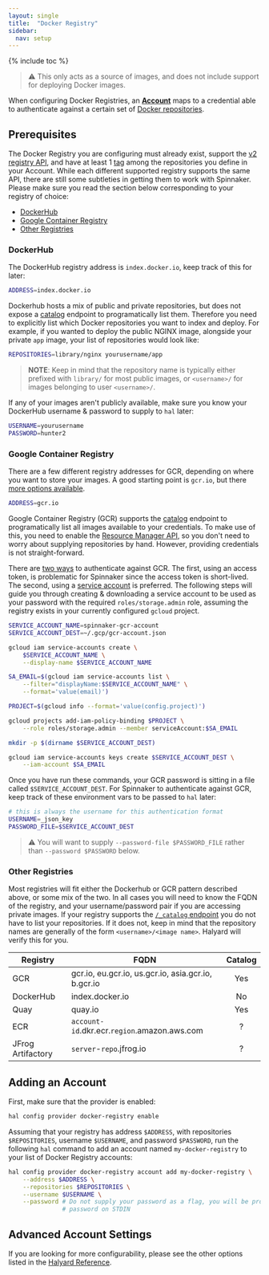 ```yaml
---
layout: single
title:  "Docker Registry"
sidebar:
  nav: setup
---
```


{% include toc %}

> :warning: This only acts as a source of images, and does not include support
> for deploying Docker images.

When configuring Docker Registries, an
[__Account__](/setup/providers/#accounts) maps to a credential able to
authenticate against a certain set of [Docker
repositories](https://docs.docker.com/glossary/?term=repository).

## Prerequisites

The Docker Registry you are configuring must already exist, support the [v2
registry API](https://docs.docker.com/registry/spec/api/), and have at least 1
[tag](https://docs.docker.com/glossary/?term=tag) among the repositories you
define in your Account. While each different supported registry supports the
same API, there are still some subtleties in getting them to work with
Spinnaker. Please make sure you read the section below corresponding to your
registry of choice:

* [DockerHub](#dockerhub)
* [Google Container Registry](#google-container-registry)
* [Other Registries](#other-registries)

### DockerHub

The DockerHub registry address is `index.docker.io`, keep track of this for
later:

```bash
ADDRESS=index.docker.io
```

Dockerhub hosts a mix of public and private repositories, but does not expose a
[catalog](https://docs.docker.com/registry/spec/api/#listing-repositories)
endpoint to programatically list them. Therefore you need to explicitly list
which Docker repositories you want to index and deploy. For example, if you
wanted to deploy the public NGINX image, alongside your private `app` image,
your list of repositories would look like:

```bash
REPOSITORIES=library/nginx yourusername/app
```

> __NOTE__: Keep in mind that the repository name is typically either prefixed
> with `library/` for most public images, or `<username>/` for images belonging
> to user `<username>/`.

If any of your images aren't publicly available, make sure you know your
DockerHub username & password to supply to `hal` later:

```bash
USERNAME=yourusername
PASSWORD=hunter2
```

### Google Container Registry

There are a few different registry addresses for GCR, depending on where you
want to store your images. A good starting point is `gcr.io`, but there [more
options
available](https://cloud.google.com/container-registry/docs/pushing#pushing_to_the_registry).

```bash
ADDRESS=gcr.io
```

Google Container Registry (GCR) supports the
[catalog](https://docs.docker.com/registry/spec/api/#listing-repositories)
endpoint to programatically list all images available to your credentials. 
To make use of this, you need to enable the [Resource Manager 
API](https://console.developers.google.com/apis/api/cloudresourcemanager.googleapis.com/overview), 
so you don't need to worry about supplying repositories by hand. However, providing
credentials is not straight-forward.

There are [two
ways](https://cloud.google.com/container-registry/docs/advanced-authentication)
to authenticate against GCR. The first, using an access token, is problematic
for Spinnaker since the access token is short-lived. The second, using a
[service
account](https://cloud.google.com/compute/docs/access/service-accounts) is
preferred. The following steps will guide you through creating & downloading a
service account to be used as your password with the required
`roles/storage.admin` role, assuming the registry exists in your currently
configured `gcloud` project.

```bash
SERVICE_ACCOUNT_NAME=spinnaker-gcr-account
SERVICE_ACCOUNT_DEST=~/.gcp/gcr-account.json

gcloud iam service-accounts create \
    $SERVICE_ACCOUNT_NAME \
    --display-name $SERVICE_ACCOUNT_NAME

SA_EMAIL=$(gcloud iam service-accounts list \
    --filter="displayName:$SERVICE_ACCOUNT_NAME" \
    --format='value(email)')

PROJECT=$(gcloud info --format='value(config.project)')

gcloud projects add-iam-policy-binding $PROJECT \
    --role roles/storage.admin --member serviceAccount:$SA_EMAIL

mkdir -p $(dirname $SERVICE_ACCOUNT_DEST)

gcloud iam service-accounts keys create $SERVICE_ACCOUNT_DEST \
    --iam-account $SA_EMAIL
```

Once you have run these commands, your GCR password is sitting in a file
called `$SERVICE_ACCOUNT_DEST`. For Spinnaker to authenticate against GCR, keep
track of these environment vars to be passed to `hal` later:

```bash
# this is always the username for this authentication format
USERNAME=_json_key
PASSWORD_FILE=$SERVICE_ACCOUNT_DEST
```

> :warning: You will want to supply `--password-file $PASSWORD_FILE` rather than
> `--password $PASSWORD` below.

### Other Registries

Most registries will fit either the Dockerhub or GCR pattern described above,
or some mix of the two. In all cases you will need to know the FQDN of the
registry, and your username/password pair if you are accessing private images.
If your registry supports the [`/_catalog`
endpoint](https://docs.docker.com/registry/spec/api/#listing-repositories) you
do not have to list your repositories. If it does not, keep in mind that the
repository names are generally of the form `<username>/<image name>`. Halyard
will verify this for you.

| Registry | FQDN | Catalog |
|----------|------|:-------:|
| GCR | gcr.io, eu.gcr.io, us.gcr.io, asia.gcr.io, b.gcr.io | Yes |
| DockerHub | index.docker.io | No |
| Quay | quay.io | Yes |
| ECR | `account-id`.dkr.ecr.`region`.amazon.aws.com | ? |
| JFrog Artifactory | `server`-`repo`.jfrog.io | ? |

## Adding an Account

First, make sure that the provider is enabled:

```bash
hal config provider docker-registry enable
```

Assuming that your registry has address `$ADDRESS`, with repositories
`$REPOSITORIES`, username `$USERNAME`, and password `$PASSWORD`, run the
following `hal` command to add an account named `my-docker-registry` to
your list of Docker Registry accounts:

```bash
hal config provider docker-registry account add my-docker-registry \
    --address $ADDRESS \
    --repositories $REPOSITORIES \
    --username $USERNAME \
    --password # Do not supply your password as a flag, you will be prompted for your 
               # password on STDIN
```

## Advanced Account Settings

If you are looking for more configurability, please see the other options
listed in the [Halyard
Reference](/reference/halyard/commands#hal-config-provider-docker-registry-account-add).
